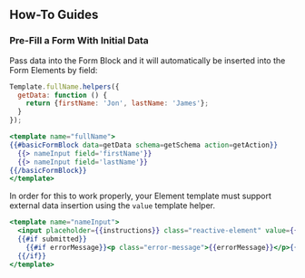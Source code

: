 ## How-To Guides

### Pre-Fill a Form With Initial Data

Pass data into the Form Block and it will automatically be inserted into the Form Elements
by field:

```javascript
Template.fullName.helpers({
  getData: function () {
    return {firstName: 'Jon', lastName: 'James'};
  }
});

```

```handlebars
<template name="fullName">
{{#basicFormBlock data=getData schema=getSchema action=getAction}}
  {{> nameInput field='firstName'}}
  {{> nameInput field='lastName'}}
{{/basicFormBlock}}
</template>
```

In order for this to work properly, your Element template must support external data insertion
using the `value` template helper.

```handlebars
<template name="nameInput">
  <input placeholder={{instructions}} class="reactive-element" value={{value}}>
  {{#if submitted}}
    {{#if errorMessage}}<p class="error-message">{{errorMessage}}</p>{{/if}}
  {{/if}}
</template>
```
